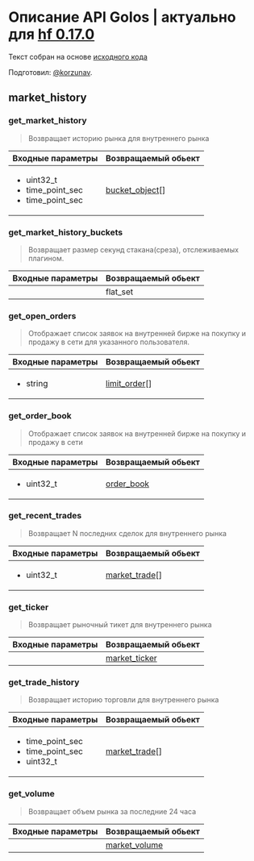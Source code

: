 # Описание API Golos | актуально для [hf 0.17.0](https://github.com/GolosChain/golos/releases/tag/v0.17.0)
Текст собран на основе [исходного кода](https://github.com/GolosChain/golos/tree/master/plugins/market_history/include/golos/plugins/market_history/market_history_plugin.hpp)

Подготовил: [@korzunav](https://golos.io/@korzunav).

## market_history
### get_market_history

> Возвращает историю рынка для внутреннего рынка

|Входные параметры|Возвращаемый обьект|
|-----------------|-------------------|
|<ul><li>uint32_t</li><li>time_point_sec</li><li>time_point_sec</li></ul>|[bucket_object](../objects/bucket_object.md)[]|

### get_market_history_buckets

> Возвращает размер секунд стакана(среза), отслеживаемых плагином.

|Входные параметры|Возвращаемый обьект|
|-----------------|-------------------|
||flat_set|

### get_open_orders

> Отображает список заявок на внутренней бирже на покупку и продажу в сети для указанного пользователя.

|Входные параметры|Возвращаемый обьект|
|-----------------|-------------------|
|<ul><li>string</li></ul>|[limit_order](../objects/limit_order.md)[]|

### get_order_book

> Отображает список заявок на внутренней бирже на покупку и продажу в сети

|Входные параметры|Возвращаемый обьект|
|-----------------|-------------------|
|<ul><li>uint32_t</li></ul>|[order_book](../objects/order_book.md)|

### get_recent_trades

> Возвращает N последних сделок для внутреннего рынка

|Входные параметры|Возвращаемый обьект|
|-----------------|-------------------|
|<ul><li>uint32_t</li></ul>|[market_trade](../objects/market_trade.md)[]|

### get_ticker

> Возвращает рыночный тикет для внутреннего рынка 

|Входные параметры|Возвращаемый обьект|
|-----------------|-------------------|
||[market_ticker](../objects/market_ticker.md)|

### get_trade_history

> Возвращает историю торговли для внутреннего рынка

|Входные параметры|Возвращаемый обьект|
|-----------------|-------------------|
|<ul><li>time_point_sec</li><li>time_point_sec</li><li>uint32_t</li></ul>|[market_trade](../objects/market_trade.md)[]|

### get_volume

> Возвращает объем рынка за последние 24 часа

|Входные параметры|Возвращаемый обьект|
|-----------------|-------------------|
||[market_volume](../objects/market_volume.md)|

